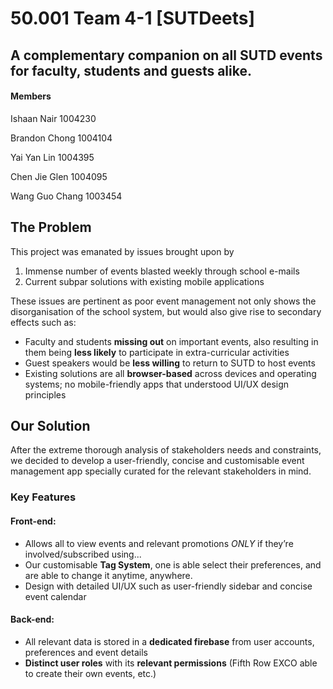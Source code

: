

# 50.001 Team 4-1 [SUTDeets]

## A complementary companion on all SUTD events for faculty, students and guests alike.

#### Members

Ishaan Nair 1004230

Brandon Chong 1004104

Yai Yan Lin 1004395

Chen Jie Glen 1004095

Wang Guo Chang 1003454

  
## The Problem

This project was emanated by issues brought upon by 
1) Immense number of events blasted weekly through school e-mails
2) Current subpar solutions with existing mobile applications

These issues are pertinent as poor event management not only shows the disorganisation of the school system, but would also give rise to secondary effects such as:
- Faculty and students **missing out** on important events, also resulting in them being **less likely** to participate in extra-curricular activities
- Guest speakers would be **less willing** to return to SUTD to host events
- Existing solutions are all **browser-based** across devices and operating systems; no mobile-friendly apps that understood UI/UX design principles

## Our Solution
After the extreme thorough analysis of stakeholders needs and constraints,
we decided to develop a user-friendly, concise and customisable event management app specially curated for the relevant stakeholders in mind.


### Key Features

#### Front-end:
- Allows all to view events and relevant promotions *ONLY* if they’re involved/subscribed using...
- Our customisable **Tag System**, one is able select their preferences, and are able to change it anytime, anywhere.
- Design with detailed UI/UX such as user-friendly sidebar and concise event calendar

#### Back-end:
- All relevant data is stored in a **dedicated firebase** from user accounts, preferences and event details
- **Distinct user roles** with its **relevant permissions** (Fifth Row EXCO able to create their own events, etc.)

